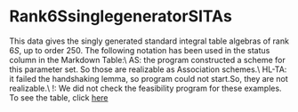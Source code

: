 # Rank6SsinglegeneratorSITAs
This data gives the singly generated standard integral table algebras of rank $6S$, up to order $250$. 
The following notation has been used in the status column in the Markdown Table:\\
AS:  the program constructed a scheme for this parameter set.  So those are realizable as Association schemes.\\
HL-TA: it failed the handshaking lemma, so program could not start.So, they are not realizable.\\ 
!: We did not check the feasibility program for these examples.
To see the table, click [here](https://github.com/RoghayehMaleki/Rank6SsinglegeneratorSITAs/blob/main/markdown-table.md)
